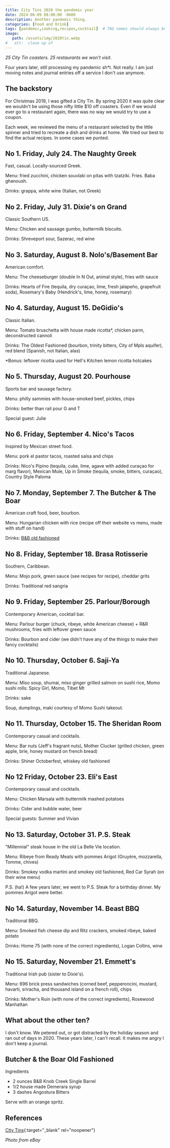 ```yaml
---
title: City Tins 2020 the pandemic year
date: 2024-06-09 08:00:00 -0600
description: Another pandemic thing.
categories: [Food and Drink]
tags: [pandemic,cooking,recipes,cocktail]  # TAG names should always be lowercase
image:   
   path: /assets/img/2020tin.webp
#   alt:  close up of 
---
```

<!-- excerpt -->
*25 City Tin coasters. 25 restaurants we won't visit.*

Four years later, still processing my pandemic sh*t. Not really. I am just moving notes and journal entries off a service I don't use anymore.

## The backstory

For Christmas 2019, I was gifted a City Tin. By spring 2020 it was quite clear we wouldn't be using those nifty little $10 off coasters. Even if we would ever go to a restaurant again, there was no way we would try to use a coupon.

Each week, we reviewed the menu of a restaurant selected by the little spinner and tried to recreate a dish and drinks at home. We tried our best to find the actual recipes. In some cases we punted.

## No 1. Friday, July 24. The Naughty Greek

Fast, casual. Locally-sourced Greek.

Menu: fried zucchini, chicken souvlaki on pitas with tzatziki. Fries. Baba ghanoush.

Drinks: grappa, white wine (Italian, not Greek)

## No 2. Friday, July 31. Dixie's on Grand

Classic Southern US.

Menu: Chicken and sausage gumbo, buttermilk biscuits.

Drinks: Shreveport sour, Sazerac, red wine


## No 3. Saturday, August 8. Nolo's/Basement Bar

American comfort.

Menu: The cheeseburger (double In N Out, animal style), fries with sauce

Drinks: Hearts of Fire (tequila, dry curaçao, lime, fresh jalapeño, grapefruit soda), Rosemary's Baby (Hendrick's, lime, honey, rosemary)

## No 4. Saturday, August 15. DeGidio's

Classic Italian.

Menu: Tomato bruschetta with house made ricotta*, chicken parm, deconstructed cannoli

Drinks: The Oldest Fashioned (bourbon, trinity bitters, City of Mpls aquifer), red blend (Spanish, not Italian, alas)

*Bonus: leftover ricotta used for Hell's Kitchen lemon ricotta hotcakes

## No 5. Thursday, August 20. Pourhouse

Sports bar and sausage factory.

Menu: philly sammies with house-smoked beef, pickles, chips

Drinks: better than rail pour G and T

Special guest: Julie

## No 6. Friday, September 4. Nico's Tacos

Inspired by Mexican street food.

Menu: pork el pastor tacos, roasted salsa and chips

Drinks: Nico's Pipino (tequila, cuke, lime, agave with added curaçao for marg flavor), Mexican Mule, Up in Smoke (tequila, smoke, bitters, curaçao), Country Style Paloma

## No 7. Monday, September 7. The Butcher & The Boar

American craft food, beer, bourbon.

Menu: Hungarian chicken with rice (recipe off their website vs menu, made with stuff on hand)

Drinks: [B&B old fashioned](#butcher--the-boar-old-fashioned)

## No 8. Friday, September 18. Brasa Rotisserie

Southern, Caribbean.

Menu: Mojo pork, green sauce (see recipes for recipe), cheddar grits

Drinks: Traditional red sangria

## No 9. Friday, September 25. Parlour/Borough

Contemporary American, cocktail bar.

Menu: Parlour burger (chuck, ribeye, white American cheese) + R&R mushrooms, fries with leftover green sauce

Drinks: Bourbon and cider (we didn't have any of the things to make their fancy cocktails)

## No 10. Thursday, October 6. Saji-Ya

Traditional Japanese.

Menu: Miso soup, shumai, miso ginger grilled salmon on sushi rice, Momo sushi rolls: Spicy Girl, Momo, Tibet Mt

Drinks: sake

Soup, dumplings, maki courtesy of Momo Sushi takeout.

## No 11. Thursday, October 15. The Sheridan Room

Contemporary casual and cocktails.

Menu: Bar nuts (Jeff's fragrant nuts), Mother Clucker (grilled chicken, green apple, brie, honey mustard on french bread)

Drinks: Shiner Octoberfest, whiskey old fashioned

## No 12 Friday, October 23. Eli's East

Contemporary casual and cocktails.

Menu: Chicken Marsala with buttermilk mashed potatoes

Drinks: Cider and bubble water, beer

Special guests: Summer and Vivian

## No 13. Saturday, October 31. P.S. Steak

"Millennial" steak house in the old La Belle Vie location.

Menu: Ribeye from Ready Meats with pommes Arigot (Gruyère, mozzarella, Tomme, chives)

Drinks: Smokey vodka martini and smokey old fashioned, Red Car Syrah (on their wine menu)

P.S. (ha!) A few years later, we went to P.S. Steak for a birthday dinner. My pommes Arigot were better.

## No 14. Saturday, November 14. Beast BBQ

Traditional BBQ.

Menu: Smoked fish cheese dip and Ritz crackers, smoked ribeye, baked potato

Drinks: Home 75 (with none of the correct ingredients), Logan Collins, wine

## No 15. Saturday, November 21. Emmett's

Traditional Irish pub (sister to Dixie's).

Menu: 696 brick press sandwiches (corned beef, pepperoncini, mustard, havarti, sriracha, and thousand island on a french roll), chips

Drinks: Mother's Ruin (with none of the correct ingredients), Rosewood Manhattan

## What about the other ten?
I don't know. We petered out, or got distracted by the holiday season and ran out of days in 2020. These years later, I can't recall. It makes me angry I don't keep a journal.

## Butcher & the Boar Old Fashioned

Ingredients
* 2 ounces B&B Knob Creek Single Barrel
* 1/2 house made Demerara syrup
* 3 dashes Angostura Bitters

Serve with an orange spritz.

## References
[City Tins](https://citytins.com/){:target="_blank" rel="noopener"}

_Photo from eBay_